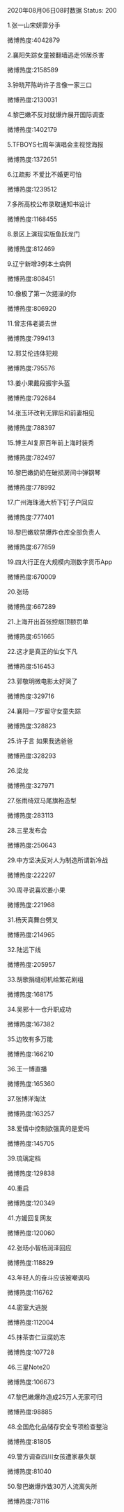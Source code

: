 2020年08月06日08时数据
Status: 200

1.张一山宋妍霏分手

微博热度:4042879

2.襄阳失踪女童被翻墙逃走邻居杀害

微博热度:2158589

3.钟晓芹陈屿许子言像一家三口

微博热度:2130031

4.黎巴嫩不反对就爆炸展开国际调查

微博热度:1402179

5.TFBOYS七周年演唱会主视觉海报

微博热度:1372651

6.江疏影 不爱比不婚更可怕

微博热度:1239512

7.多所高校公布录取通知书设计

微博热度:1168455

8.景区上演现实版鱼跃龙门

微博热度:812469

9.辽宁新增3例本土病例

微博热度:808451

10.像极了第一次搓澡的你

微博热度:806920

11.曾志伟老婆去世

微博热度:799413

12.郭艾伦违体犯规

微博热度:795576

13.姜小果戴段振宇头盔

微博热度:792684

14.张玉环改判无罪后和前妻相见

微博热度:788397

15.博主AI复原百年前上海时装秀

微博热度:782497

16.黎巴嫩奶奶在破损房间中弹钢琴

微博热度:778992

17.广州海珠涌大桥下钉子户回应

微博热度:777401

18.黎巴嫩软禁爆炸仓库全部负责人

微博热度:677859

19.四大行正在大规模内测数字货币App

微博热度:670009

20.张旸

微博热度:667289

21.上海开出首张控烟顶额罚单

微博热度:651665

22.这才是真正的仙女下凡

微博热度:516453

23.郭敬明微电影太好哭了

微博热度:329716

24.襄阳一7岁留守女童失踪

微博热度:328823

25.许子言 如果我选爸爸

微博热度:328293

26.梁龙

微博热度:327971

27.张雨绮双马尾旗袍造型

微博热度:283113

28.三星发布会

微博热度:250643

29.中方坚决反对人为制造所谓新冷战

微博热度:222297

30.周寻说喜欢姜小果

微博热度:221968

31.杨天真舞台劈叉

微博热度:214965

32.陆远下线

微博热度:205957

33.胡歌捐缝纫机给繁花剧组

微博热度:168175

34.吴邪十一仓升职成功

微博热度:167382

35.边牧有多万能

微博热度:166210

36.王一博直播

微博热度:165360

37.张博洋淘汰

微博热度:163257

38.爱情中控制欲强真的是爱吗

微博热度:145705

39.琉璃定档

微博热度:129838

40.重启

微博热度:120349

41.方媛回复网友

微博热度:120060

42.张旸小智杨润泽回应

微博热度:118829

43.年轻人的奋斗应该被嘲讽吗

微博热度:116762

44.密室大逃脱

微博热度:112004

45.抹茶杏仁豆腐奶冻

微博热度:107728

46.三星Note20

微博热度:106673

47.黎巴嫩爆炸造成25万人无家可归

微博热度:98885

48.全国危化品储存安全专项检查整治

微博热度:81805

49.警方调查四川女孩遭家暴失联

微博热度:81040

50.黎巴嫩爆炸致30万人流离失所

微博热度:78116

